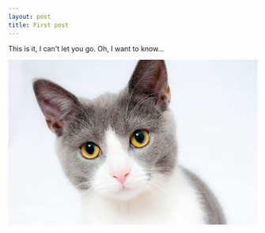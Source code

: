 ```yaml
---
layout: post
title: First post
---
```


This is it, I can't let you go. 
Oh, I want to know...

![cute kitten](../cat-pet-animal-domestic-104827.jpg)
